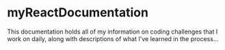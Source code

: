 # myReactDocumentation
This documentation holds all of my information on coding challenges that I work on daily, along with descriptions of what I've learned in the process...
